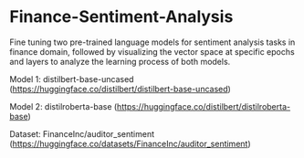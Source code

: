 # Finance-Sentiment-Analysis
Fine tuning two pre-trained language models for sentiment analysis tasks in finance domain, followed by visualizing the vector space at specific epochs and layers to analyze the learning process of both models.

Model 1: distilbert-base-uncased (https://huggingface.co/distilbert/distilbert-base-uncased)

Model 2: distilroberta-base (https://huggingface.co/distilbert/distilroberta-base)

Dataset: FinanceInc/auditor_sentiment (https://huggingface.co/datasets/FinanceInc/auditor_sentiment)
